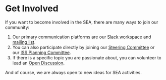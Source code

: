 # Get Involved

If you want to become involved in the SEA, there are many ways to join our community:

1. Our primary communication platforms are our [Slack workspace](https://ucarsea.slack.com) and [mailing list](listserv.md).
2. You can also participate directly by joining our [Steering Committee](../about/index.md#steering-committee) or our [ISS Planning Committee](../iss/index.md).
3. If there is a specific topic you are passionate about, you can volunteer to lead an [Open Discussion](../discussions/index.md).

And of course, we are always open to new ideas for SEA activities.
